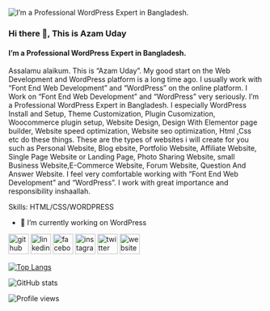 ![I’m a Professional WordPress Expert in Bangladesh.](https://digitalmarketeruday.com/wp-content/uploads/2021/10/azam-uday-banner.png)
### Hi there 👋, This is Azam Uday
#### I’m a Professional WordPress Expert in Bangladesh.
Assalamu alaikum. This is “Azam Uday”. My good start on the Web Development and WordPress platform is a long time ago. I usually work with “Font End Web Development” and “WordPress” on the online platform. I Work on “Font End Web Development” and “WordPress” very seriously. I’m a Professional WordPress Expert in Bangladesh. I especially WordPress Install and Setup, Theme Customization, Plugin Cusomization, Woocommerce plugin setup, Website Design, Design With Elementor page builder, Website speed optimization, Website seo optimization, Html ,Css etc do these things. These are the types of websites i will create for you such as Personal Website, Blog ebsite, Portfolio Website, Affiliate Website, Single Page Website or Landing Page, Photo Sharing Website, small Business Website,E-Commerce Website, Forum Website, Question And Answer Website. I feel very comfortable working with “Font End Web Development” and “WordPress”. I work with great importance and responsibility inshaallah.

Skills: HTML/CSS/WORDPRESS

- 🔭 I’m currently working on WordPress 


[<img src='https://cdn.jsdelivr.net/npm/simple-icons@3.0.1/icons/github.svg' alt='github' height='40'>](https://github.com/azamuday)  [<img src='https://cdn.jsdelivr.net/npm/simple-icons@3.0.1/icons/linkedin.svg' alt='linkedin' height='40'>](https://www.linkedin.com/in/azamuday01/)  [<img src='https://cdn.jsdelivr.net/npm/simple-icons@3.0.1/icons/facebook.svg' alt='facebook' height='40'>](https://www.facebook.com/azamuday01)  [<img src='https://cdn.jsdelivr.net/npm/simple-icons@3.0.1/icons/instagram.svg' alt='instagram' height='40'>](https://www.instagram.com/azamuday01/)  [<img src='https://cdn.jsdelivr.net/npm/simple-icons@3.0.1/icons/twitter.svg' alt='twitter' height='40'>](https://twitter.com/azam_uday01)  [<img src='https://cdn.jsdelivr.net/npm/simple-icons@3.0.1/icons/icloud.svg' alt='website' height='40'>](https://digitalmarketeruday.com/)  

[![Top Langs](https://github-readme-stats.vercel.app/api/top-langs/?username=azamuday)](https://github.com/anuraghazra/github-readme-stats)

![GitHub stats](https://github-readme-stats.vercel.app/api?username=azamuday&show_icons=true)  

![Profile views](https://gpvc.arturio.dev/azamuday)  
